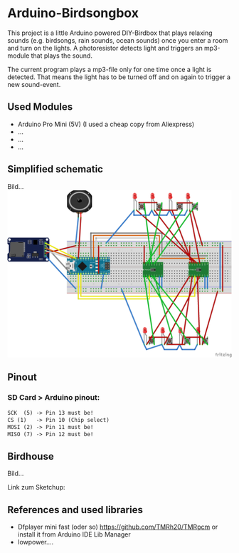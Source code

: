 # Arduino-Birdsongbox

This project is a little Arduino powered DIY-Birdbox that plays relaxing sounds (e.g. birdsongs, rain sounds, ocean sounds) once you enter a room and turn on the lights. A photoresistor detects light and triggers an mp3-module that plays the sound.

The current program plays a mp3-file only for one time once a light is detected. That means the light has to be turned off and on again to trigger a new sound-event.

## Used Modules
- Arduino Pro Mini (5V) (I used a cheap copy from Aliexpress)
- ...
- ...
- ...



## Simplified schematic
Bild...
![](https://github.com/rediculum/SoundBox/raw/master/SoundBox_fritzing.png)

## Pinout
### SD Card > Arduino pinout:
```
SCK  (5) -> Pin 13 must be!
CS (1)   -> Pin 10 (Chip select)
MOSI (2) -> Pin 11 must be!
MISO (7) -> Pin 12 must be!
```
## Birdhouse
Bild...

Link zum Sketchup: 
## References and used libraries
- Dfplayer mini fast (oder so) https://github.com/TMRh20/TMRpcm or install it from Arduino IDE Lib Manager
- lowpower....


